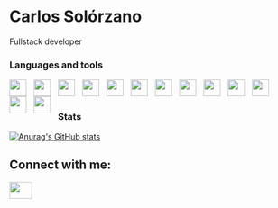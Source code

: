 # Carlos Solórzano
Fullstack developer


### Languages and tools


<img align="left" width="30px" style="padding-right:10px;" src="https://cdn.jsdelivr.net/gh/devicons/devicon@latest/icons/rust/rust-original.svg" />
<img align="left" width="30px" style="padding-right:10px;" src="https://cdn.jsdelivr.net/gh/devicons/devicon@latest/icons/cplusplus/cplusplus-plain.svg" />
<img align="left" width="30px" style="padding-right:10px;" src="https://cdn.jsdelivr.net/gh/devicons/devicon@latest/icons/go/go-plain.svg"/>
<img align="left" width="30px" style="padding-right:10px;" src="https://cdn.jsdelivr.net/gh/devicons/devicon/icons/typescript/typescript-plain.svg" />
<img align="left" width="30px" style="padding-right:10px;" src="https://cdn.jsdelivr.net/gh/devicons/devicon/icons/html5/html5-plain.svg" />
<img align="left" width="30px" style="padding-right:10px;" src="https://cdn.jsdelivr.net/gh/devicons/devicon@latest/icons/css3/css3-plain.svg" />
<img align="left" width="30px" style="padding-right:10px;" src="https://cdn.jsdelivr.net/gh/devicons/devicon@latest/icons/tailwindcss/tailwindcss-original.svg" />
<img align="left" width="30px" style="padding-right:10px;" src="https://cdn.jsdelivr.net/gh/devicons/devicon@latest/icons/react/react-original.svg" />
<img align="left" width="30px" style="padding-right:10px;" src="https://cdn.jsdelivr.net/gh/devicons/devicon@latest/icons/svelte/svelte-original.svg" />
<img align="left" width="30px" style="padding-right:10px;" src="https://cdn.jsdelivr.net/gh/devicons/devicon@latest/icons/nodejs/nodejs-plain-wordmark.svg" />
<img align="left" width="30px" style="padding-right:10px;" src="https://cdn.jsdelivr.net/gh/devicons/devicon/icons/git/git-original.svg" />
<img align="left" width="30px" style="padding-right:10px;" src="https://cdn.jsdelivr.net/gh/devicons/devicon@latest/icons/githubactions/githubactions-plain.svg" />
<img align="left" width="30px" style="padding-right:10px;" src="https://cdn.jsdelivr.net/gh/devicons/devicon/icons/neovim/neovim-original.svg" />






<br />

#

### Stats
[![Anurag's GitHub stats](https://github-readme-stats-gamma-kohl.vercel.app/api?username=charlieman2700&show_icons=true)](https://github.com/anuraghazra/github-readme-stats)
<!--
[![Top Langs](https://github-readme-stats-gamma-kohl.vercel.app/api/top-langs/?username=charlieman2700&layout=compact&show_icons=true)](https://github.com/anuraghazra/github-readme-stats)
-->
<h2 align="left">Connect with me:</h2>
<p align="left">
<a href="https://www.linkedin.com/in/carlos-solorzano-cerdas-69797126b/" target="blank"><img align="center" src="https://cdn.jsdelivr.net/npm/simple-icons@3.0.1/icons/linkedin.svg" alt="" height="30" width="40" /></a>
</p>

